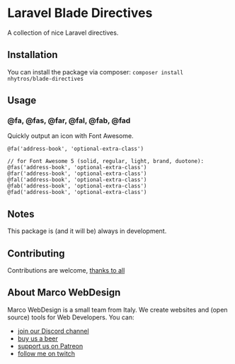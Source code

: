 # Laravel Blade Directives
A collection of nice Laravel directives.

## Installation
You can install the package via composer:
`composer install nhytros/blade-directives`

## Usage

### @fa, @fas, @far, @fal, @fab, @fad

Quickly output an icon with Font Awesome.
```
@fa('address-book', 'optional-extra-class')

// for Font Awesome 5 (solid, regular, light, brand, duotone):
@fas('address-book', 'optional-extra-class')
@far('address-book', 'optional-extra-class')
@fal('address-book', 'optional-extra-class')
@fab('address-book', 'optional-extra-class')
@fad('address-book', 'optional-extra-class')
```

## Notes
This package is (and it will be) always in development.

## Contributing
Contributions are welcome, [thanks to all](https://github.com/nhytros/blade-directives/graphs/contributors)

## About Marco WebDesign
Marco WebDesign is a small team from Italy.
We create websites and (open source) tools for Web Developers.
You can:
- [join our Discord channel](https://discord.gg/xVQcERX5PS)
- [buy us a beer](https://www.paypal.com/paypalme/mwd2k/5)
- [support us on Patreon](https://www.patreon.com/jjnhytros)
- [follow me on twitch](https://www.twitch.tv/jjnhtros)
